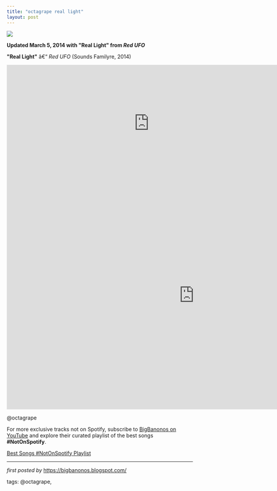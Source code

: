 ```yaml
---
title: "octagrape real light"
layout: post
---
```

<!-- Octa#grape -->
<img src="https://first-avenue.com/wp-content/uploads/2020/01/octagrape.jpg" /> <p><strong>Updated March 5, 2014 with "Real Light" from <em>Red UFO</em></strong></p> <p><strong>"Real Light"</strong> â€“ <em>Red UFO</em> (Sounds Familyre, 2014)</p> <iframe width="769" height="315" src="https://www.youtube.com/embed/_VhMswwZ75g?list=PLtuNtuTatqI3Sq0UrOfKvIPT20SzNwgDK" title="RCIS PRESENTS Bands With Toys Ep 03 - Octa#grape - Real Light" frameborder="0" allow="accelerometer; autoplay; clipboard-write; encrypted-media; gyroscope; picture-in-picture; web-share" referrerpolicy="strict-origin-when-cross-origin" allowfullscreen></iframe> <iframe width="1013" height="618" src="https://www.youtube.com/embed/i6Hac19Et_g" title="Real Light" frameborder="0" allow="accelerometer; autoplay; clipboard-write; encrypted-media; gyroscope; picture-in-picture; web-share" referrerpolicy="strict-origin-when-cross-origin" allowfullscreen></iframe> <p>@octagrape</p>

<!--Subscribe and Playlist Links-->
<div>
    <p>For more exclusive tracks not on Spotify, subscribe to <a href="https://www.youtube.com/@BigBanonos" target="_blank">BigBanonos on YouTube</a> and explore their curated playlist of the best songs <strong>#NotOnSpotify</strong>.</p>
    <p><a href="https://www.youtube.com/playlist?list=PLtuNtuTatqI0kFahUCbtbfenC_ET5O_tr" target="_blank">Best Songs #NotOnSpotify Playlist<br /></a></p></div>

<hr />

<p><em>first posted by</em> <a href="https://bigbanonos.blogspot.com/" rel="noopener" target="_new">https://bigbanonos.blogspot.com/</a></p>

<p>tags: @octagrape,</p>
